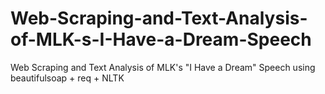 # Web-Scraping-and-Text-Analysis-of-MLK-s-I-Have-a-Dream-Speech
Web Scraping and Text Analysis of MLK's "I Have a Dream" Speech using beautifulsoap + req + NLTK

